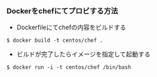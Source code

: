 ### Dockerをchefにてプロビする方法

- Dockerfileにてchefの内容をビルドする

`$ docker build -t centos/chef .`

- ビルドが完了したらイメージを指定して起動する

`$ docker run -i -t centos/chef /bin/bash`
